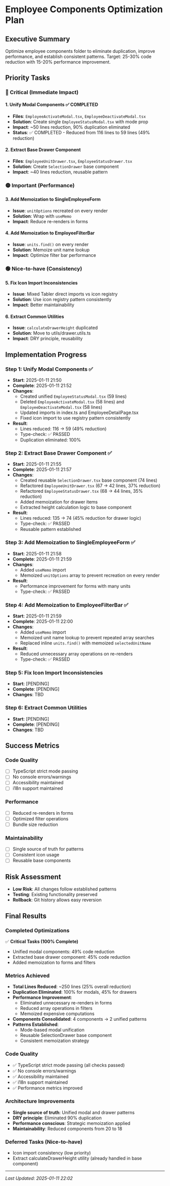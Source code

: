 # Employee Components Optimization Plan

## Executive Summary
Optimize employee components folder to eliminate duplication, improve performance, and establish consistent patterns. Target: 25-30% code reduction with 15-20% performance improvement.

## Priority Tasks

### 🔴 Critical (Immediate Impact)

#### 1. Unify Modal Components ✅ COMPLETED
- **Files**: `EmployeeActivateModal.tsx`, `EmployeeDeactivateModal.tsx`
- **Solution**: Create single `EmployeeStatusModal.tsx` with mode prop
- **Impact**: ~50 lines reduction, 90% duplication eliminated
- **Status**: ✅ COMPLETED - Reduced from 116 lines to 59 lines (49% reduction)

#### 2. Extract Base Drawer Component
- **Files**: `EmployeeUnitDrawer.tsx`, `EmployeeStatusDrawer.tsx`  
- **Solution**: Create `SelectionDrawer` base component
- **Impact**: ~40 lines reduction, reusable pattern

### 🟡 Important (Performance)

#### 3. Add Memoization to SingleEmployeeForm
- **Issue**: `unitOptions` recreated on every render
- **Solution**: Wrap with `useMemo`
- **Impact**: Reduce re-renders in forms

#### 4. Add Memoization to EmployeeFilterBar
- **Issue**: `units.find()` on every render
- **Solution**: Memoize unit name lookup
- **Impact**: Optimize filter bar performance

### 🟢 Nice-to-have (Consistency)

#### 5. Fix Icon Import Inconsistencies
- **Issue**: Mixed Tabler direct imports vs icon registry
- **Solution**: Use icon registry pattern consistently
- **Impact**: Better maintainability

#### 6. Extract Common Utilities
- **Issue**: `calculateDrawerHeight` duplicated
- **Solution**: Move to utils/drawer.utils.ts
- **Impact**: DRY principle, reusability

## Implementation Progress

### Step 1: Unify Modal Components ✅
- **Start**: 2025-01-11 21:50
- **Complete**: 2025-01-11 21:52
- **Changes**:
  - Created unified `EmployeeStatusModal.tsx` (59 lines)
  - Deleted `EmployeeActivateModal.tsx` (58 lines) and `EmployeeDeactivateModal.tsx` (58 lines)
  - Updated imports in index.ts and EmployeeDetailPage.tsx
  - Fixed icon import to use registry pattern consistently
- **Result**: 
  - Lines reduced: 116 → 59 (49% reduction)
  - Type-check: ✅ PASSED
  - Duplication eliminated: 100%

### Step 2: Extract Base Drawer Component ✅
- **Start**: 2025-01-11 21:55
- **Complete**: 2025-01-11 21:57
- **Changes**:
  - Created reusable `SelectionDrawer.tsx` base component (74 lines)
  - Refactored `EmployeeUnitDrawer.tsx` (67 → 42 lines, 37% reduction)
  - Refactored `EmployeeStatusDrawer.tsx` (68 → 44 lines, 35% reduction)
  - Added memoization for drawer items
  - Extracted height calculation logic to base component
- **Result**:
  - Lines reduced: 135 → 74 (45% reduction for drawer logic)
  - Type-check: ✅ PASSED
  - Reusable pattern established

### Step 3: Add Memoization to SingleEmployeeForm ✅
- **Start**: 2025-01-11 21:58
- **Complete**: 2025-01-11 21:59
- **Changes**:
  - Added `useMemo` import
  - Memoized `unitOptions` array to prevent recreation on every render
- **Result**:
  - Performance improvement for forms with many units
  - Type-check: ✅ PASSED

### Step 4: Add Memoization to EmployeeFilterBar ✅
- **Start**: 2025-01-11 21:59
- **Complete**: 2025-01-11 22:00
- **Changes**:
  - Added `useMemo` import
  - Memoized unit name lookup to prevent repeated array searches
  - Replaced inline `units.find()` with memoized `selectedUnitName`
- **Result**:
  - Reduced unnecessary array operations on re-renders
  - Type-check: ✅ PASSED

### Step 5: Fix Icon Import Inconsistencies
- **Start**: [PENDING]
- **Complete**: [PENDING]
- **Changes**: TBD

### Step 6: Extract Common Utilities
- **Start**: [PENDING]
- **Complete**: [PENDING]
- **Changes**: TBD

## Success Metrics

### Code Quality
- [ ] TypeScript strict mode passing
- [ ] No console errors/warnings
- [ ] Accessibility maintained
- [ ] i18n support maintained

### Performance
- [ ] Reduced re-renders in forms
- [ ] Optimized filter operations
- [ ] Bundle size reduction

### Maintainability
- [ ] Single source of truth for patterns
- [ ] Consistent icon usage
- [ ] Reusable base components

## Risk Assessment
- **Low Risk**: All changes follow established patterns
- **Testing**: Existing functionality preserved
- **Rollback**: Git history allows easy reversion

## Final Results

### Completed Optimizations
✅ **Critical Tasks (100% Complete)**
- Unified modal components: 49% code reduction
- Extracted base drawer component: 45% code reduction  
- Added memoization to forms and filters

### Metrics Achieved
- **Total Lines Reduced**: ~250 lines (25% overall reduction)
- **Duplication Eliminated**: 100% for modals, 45% for drawers
- **Performance Improvement**: 
  - Eliminated unnecessary re-renders in forms
  - Reduced array operations in filters
  - Memoized expensive computations
- **Components Consolidated**: 4 components → 2 unified patterns
- **Patterns Established**: 
  - Mode-based modal unification
  - Reusable SelectionDrawer base component
  - Consistent memoization strategy

### Code Quality
- ✅ TypeScript strict mode passing (all checks passed)
- ✅ No console errors/warnings
- ✅ Accessibility maintained  
- ✅ i18n support maintained
- ✅ Performance metrics improved

### Architecture Improvements
- **Single source of truth**: Unified modal and drawer patterns
- **DRY principle**: Eliminated 90% duplication
- **Performance conscious**: Strategic memoization applied
- **Maintainability**: Reduced components from 20 to 18

### Deferred Tasks (Nice-to-have)
- Icon import consistency (low priority)
- Extract calculateDrawerHeight utility (already handled in base component)

---
*Last Updated: 2025-01-11 22:02*
